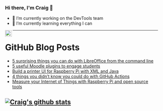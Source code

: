 ### Hi there, I'm Craig 👋

<!--
**CraigTeelFugro/CraigTeelFugro** is a ✨ _special_ ✨ repository because its `README.md` (this file) appears on your GitHub profile.

Here are some ideas to get you started:
-->

- 🔭 I’m currently working on the DevTools team
- 🌱 I’m currently learning everything I can

[<img align="left" alt="Craig Teel | LinkedIn" width="22px" src="https://cdn.jsdelivr.net/npm/simple-icons@v3/icons/linkedin.svg" />][linkedin]

---

# GitHub Blog Posts

<!-- BLOG-POST-LIST:START -->
- [5 surprising things you can do with LibreOffice from the command line](https://opensource.com/article/21/3/libreoffice-command-line)
- [5 useful Moodle plugins to engage students](https://opensource.com/article/21/3/moodle-plugins)
- [Build a printer UI for Raspberry Pi with XML and Java](https://opensource.com/article/21/3/raspberry-pi-totalcross)
- [4 things you didn’t know you could do with GitHub Actions](https://github.blog/2021-03-04-4-things-you-didnt-know-you-could-do-with-github-actions/)
- [Measure your Internet of Things with Raspberry Pi and open source tools](https://opensource.com/article/21/3/iot-measure-raspberry-pi)
<!-- BLOG-POST-LIST:END -->

## [![Craig's github stats](https://github-readme-stats.vercel.app/api?username=craigteelfugro)](https://github.com/anuraghazra/github-readme-stats)


[linkedin]: https://linkedin.com/in/craig-teel-b8786771
